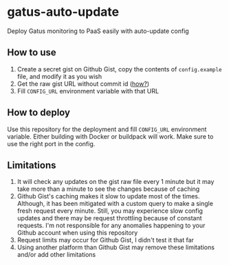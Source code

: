 # gatus-auto-update
Deploy Gatus monitoring to PaaS easily with auto-update config

## How to use
1. Create a secret gist on Github Gist, copy the contents of `config.example` file, and modify it as you wish
2. Get the raw gist URL without commit id (<a href="https://gist.github.com/atenni/5604615" target="_blank">how?</a>)
3. Fill `CONFIG_URL` environment variable with that URL

## How to deploy
Use this repository for the deployment and fill `CONFIG_URL` environment variable. Either building with Docker or buildpack will work. Make sure to use the right port in the config.

## Limitations
1. It will check any updates on the gist raw file every 1 minute but it may take more than a minute to see the changes because of caching
2. Github Gist's caching makes it slow to update most of the times. Although, it has been mitigated with a custom query to make a single fresh request every minute. Still, you may experience slow config updates and there may be request throttling because of constant requests. I'm not responsible for any anomalies happening to your Github account when using this repository
3. Request limits may occur for Github Gist, I didn't test it that far
4. Using another platform than Github Gist may remove these limitations and/or add other limitations